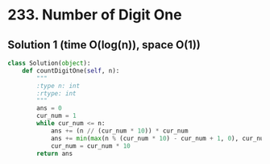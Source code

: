 # 233. Number of Digit One

## Solution 1 (time O(log(n)), space O(1))

```python
class Solution(object):
    def countDigitOne(self, n):
        """
        :type n: int
        :rtype: int
        """
        ans = 0
        cur_num = 1
        while cur_num <= n:
            ans += (n // (cur_num * 10)) * cur_num
            ans += min(max(n % (cur_num * 10) - cur_num + 1, 0), cur_num)
            cur_num = cur_num * 10
        return ans
```

